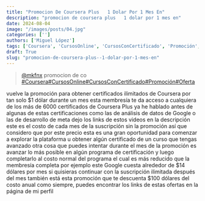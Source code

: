 ```yaml
---
title: "Promocion De Coursera Plus   1 Dolar Por 1 Mes En"
description: "promocion de coursera plus   1 dolar por 1 mes en"
date: 2024-08-04
image: "/images/posts/04.jpg"
categories: ['']
authors: ['Miguel López']
tags: ['Coursera', 'CursosOnline', 'CursosConCertificado', 'Promoción', 'Oferta']
draft: True
slug: "promocion-de-coursera-plus--1-dolar-por-1-mes-en"
---
```


<blockquote class="tiktok-embed" cite="{https://www.tiktok.com/@mkfnx/video/7278438339949104390}" data-video-id="7278438339949104390" style="max-width: 605px;min-width: 325px;" > <section> <a target="_blank" title="@mkfnx" href="https://www.tiktok.com/@mkfnx?refer=embed">@mkfnx</a> promocion de co </section> <a title="Coursera" target="_blank" href="https://www.tiktok.com/tag/Coursera?refer=embed">#Coursera</a><a title="CursosOnline" target="_blank" href="https://www.tiktok.com/tag/CursosOnline?refer=embed">#CursosOnline</a><a title="CursosConCertificado" target="_blank" href="https://www.tiktok.com/tag/CursosConCertificado?refer=embed">#CursosConCertificado</a><a title="Promoción" target="_blank" href="https://www.tiktok.com/tag/Promoción?refer=embed">#Promoción</a><a title="Oferta" target="_blank" href="https://www.tiktok.com/tag/Oferta?refer=embed">#Oferta</a> </blockquote> <script async src="https://www.tiktok.com/embed.js"></script>

vuelve la promoción para obtener  certificados ilimitados de Coursera por tan solo $1 dólar durante un mes esta membresía te da acceso a cualquiera de los más de 6000 certificados de Coursera Plus ya he hablado antes de algunas de estas certificaciones como las de análisis de datos de Google o las de desarrollo de meta dejo los links de estos videos en la descripción este es el costo de cada mes de la suscripción sin la promoción así que considero que por este precio esta es una gran oportunidad para comenzar a explorar la plataforma u obtener algún certificado de un curso que tengas avanzado otra cosa que puedes intentar durante el mes de la promoción es avanzar lo más posible en algún programa de certificación y luego completarlo al costo normal del programa el cual es más reducido que la membresía completa por ejemplo este Google cuesta alrededor de $14 dólares por mes si quisieras continuar con la suscripción ilimitada después del mes también está esta promoción que te descuenta $100 dólares del costo anual como siempre, puedes encontrar los links de estas ofertas en la página de mi perfil 
